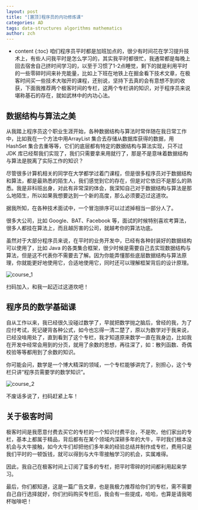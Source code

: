 ```yaml
---
layout: post
title: "[置顶]程序员的内功修炼课"
categories: AD
tags: data-structures algorithms mathematics
author: zch
---
```


* content
{:toc}
咱们程序员平时都是加班加点的，很少有时间花在学习提升技术上，有些人问我平时是怎么学习的，其实我平时都很忙，我通常都是每晚上回去宿舍自己挤时间学习的，以至于习惯了1-2点睡觉，剩下的就是利用平时的一些零碎时间来补充能量，比如上下班在地铁上在掘金看下技术文章，在极客时间买一些技术大咖开的课程，还别说，坚持下去真的会有意想不到的收获，下面我推荐两个极客时间的专栏，这两个专栏讲的知识，对于程序员来说堪称基石的存在，就如武林中的内功心法。











## 数据结构与算法之美



从我踏上程序员这个职业生涯开始，各种数据结构与算法时常伴随在我日常工作中，比如我在一个方法中用ArrayList 集合去存储从数据库获得的数据，用 HashSet 集合去重等等，它们的底层都有特定的数据结构与算法实现，只不过 JDK 库已经帮我们实现了，我们只需要拿来用就行了，那是不是意味着数据结构与算法是脱离了实际工作的知识？

尽管很多计算机相关的同学在大学都学过着门课程，但是很多程序员对于数据结构和算法，都是最熟悉的陌生人，我们感觉到它的存在，但是对它依旧不是那么的熟悉。我是非科班出身，对此有非常深的体会，我深知自己对于数据结构与算法是那么地陌生，所以如果我想要达到一个新的高度，那么必须要迈过这道坎。

据我所知，在各种技术面试中，一个冒泡排序可以过滤掉相当一部分人了。

很多大公司，比如 Google、BAT、Facebook 等，面试的时候特别喜欢考算法，很多人都挂在算法上，而且越厉害的公司，就越考你的算法功底。

虽然对于大部分程序员来说，在平时的业务开发中，已经有各种封装好的数据结构可以使用了，比如 Java 的各类集合框架，很少时候是需要自己去实现数据结构与算法，但是这不代表你不需要去了解。因为你能弄懂那些底层数据结构与算法原理，你就能更好地使用它，合适地使用它，同时还可以理解框架背后的设计原理。

![course_1](https://raw.githubusercontent.com/objcoding/objcoding.github.io/master/images/course_1.jpeg)

扫码加入，和我一起迈过这道坎吧！



## 程序员的数学基础课



自从工作以来，我已经很久没碰过数学了，早就把数学抛之脑后，曾经的我，为了应付考试，死记硬背各种公式，如今也忘得一清二楚了，原以为数学对于我来说，已经没啥用处了，直到看到了这个专栏，我才知道原来数学一直在我身边，比如我在开发中经常会用到的分页，就用了余数的思想，再往深了，如：散列函数、奇偶校验等等都用到了余数的知识。

你可能会问，数学是一个博大精深的领域，一个专栏能够讲完了，别担心，这个专栏只讲“程序员需要学的数学知识”。



![course_2](https://raw.githubusercontent.com/objcoding/objcoding.github.io/master/images/course_2.jpeg)



不废话多说了，扫码赶紧上车！





## 关于极客时间

极客时间是我愿意付费去买它的专栏的一个知识付费平台，不是吹，他们家出的专栏，基本上都属于精品，背后都有在某个领域内深耕多年的大牛，平时我们根本没机会与大牛接触，如今大牛们却把他们多年来的经验总结并制作成专栏，费用只是我们平时的一顿饭钱，就可以得到与大牛零接触学习的机会，实属难得。

因此，我自己在极客时间上订阅了蛮多的专栏，把平时零碎的时间都利用起来学习。

最后，你们都知道，这是一篇广告文章，也是我极力推荐给你们的专栏，需不需要自己自行选择就好，你们扫码购买专栏后，我会有一些提成，哈哈，也算是请我喝杯咖啡吧！